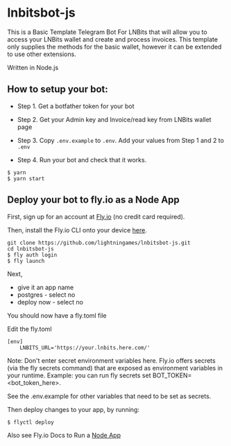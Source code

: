 # lnbitsbot-js
This is a Basic Template Telegram Bot For LNBits that will allow you to access your LNBits wallet and create and process invoices. This template only supplies the methods for the basic wallet, however it can be extended to use other extensions. 

Written in Node.js

## How to setup your bot:

- Step 1. Get a botfather token for your bot
- Step 2. Get your Admin key and Invoice/read key from LNBits wallet page
- Step 3. Copy `.env.example` to `.env`. Add your values from Step 1 and 2 to `.env`

- Step 4. Run your bot and check that it works.

```
$ yarn
$ yarn start
```

## Deploy your bot to fly.io as a Node App

First, sign up for an account at [Fly.io](https://fly.io/) (no credit card required).

Then, install the Fly.io CLI onto your device [here](https://fly.io/docs/getting-started/installing-flyctl/).

```
git clone https://github.com/lightningames/lnbitsbot-js.git
cd lnbitsbot-js
$ fly auth login
$ fly launch
```

Next,
- give it an app name
- postgres - select no
- deploy now - select no

You should now have a fly.toml file

Edit the fly.toml

```
[env]
    LNBITS_URL='https://your.lnbits.here.com/'
```

Note: Don't enter secret environment variables here. Fly.io offers secrets (via the fly secrets command) that are exposed as environment variables in your runtime. Example: you can run fly secrets set BOT_TOKEN=<bot_token_here>.

See the .env.example for other variables that need to be set as secrets.

Then deploy changes to your app, by running:

```
$ flyctl deploy
```

Also see Fly.io Docs to Run a [Node App](https://fly.io/docs/languages-and-frameworks/node/)

